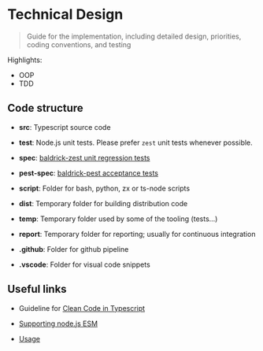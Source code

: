 # Technical Design

> Guide for the implementation, including detailed design, priorities, coding conventions, and testing

Highlights:

* OOP
* TDD

## Code structure

 - __src__: Typescript source code


 - __test__: Node.js unit tests. Please prefer `zest` unit tests whenever possible.

 - __spec__: [baldrick-zest unit regression tests](https://github.com/flarebyte/baldrick-zest-engine)

 - __pest-spec__: [baldrick-pest acceptance tests](https://github.com/flarebyte/baldrick-pest)

 - __script__: Folder for bash, python, zx or ts-node scripts

 - __dist__: Temporary folder for building distribution code
 
 - __temp__: Temporary folder used by some of the tooling (tests...)

 - __report__: Temporary folder for reporting; usually for continuous integration

 - __.github__: Folder for github pipeline

 - __.vscode__: Folder for visual code snippets

## Useful links

 - Guideline for [Clean Code in Typescript](https://labs42io.github.io/clean-code-typescript/)

 - [Supporting node.js ESM](https://the-guild.dev/blog/support-nodejs-esm)
- [Usage](USAGE.md)